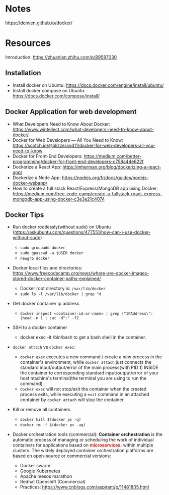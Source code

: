 # Notes

https://denven.github.io/docker/

# Resources

Introduction: https://zhuanlan.zhihu.com/p/89587030

## Installation

- Install docker on Ubuntu: https://docs.docker.com/engine/install/ubuntu/
- Install docker compose on Ubuntu: https://docs.docker.com/compose/install/

## Docker Application for web development

- What Developers Need to Know About Docker: https://www.wintellect.com/what-developers-need-to-know-about-docker/
- Docker for Web Developers — All You Need to Know: https://scotch.io/@blizzerand11/docker-for-web-developers-all-you-need-to-know
- Docker for Front-End Developers: https://medium.com/better-programming/docker-for-front-end-developers-c758a44e622f
- Dockerize a React App: https://mherman.org/blog/dockerizing-a-react-app/
- Dockerize a Node App: https://nodejs.org/fr/docs/guides/nodejs-docker-webapp/
- How to create a full stack React/Express/MongoDB app using Docker: https://medium.com/free-code-camp/create-a-fullstack-react-express-mongodb-app-using-docker-c3e3e21c4074

## Docker Tips
- Run docker rootlessly(without sudo) on Ubuntu (https://askubuntu.com/questions/477551/how-can-i-use-docker-without-sudo)
  - `sudo groupadd docker`
  - `sudo gpasswd -a $USER docker`
  - `newgrp docker`

- Docker local files and directories: https://www.freecodecamp.org/news/where-are-docker-images-stored-docker-container-paths-explained/
  - Docker root directory is: `/var/lib/docker`
  - `sudo ls -l /var/lib/docker | grep ^d`

- Get docker container ip address
  - `docker inspect <container-id-or-name> | grep \"IPAddress\": |head -n 1 | cut -d":" -f2`
- SSH to a docker container
  - docker exec -it <container-id-or-name> /bin/bash to get a bash shell in the container.
- `docker attach` vs `docker exec`:
  - `docker exec` executes a new command / create a new process in the container's environment, while `docker attach` just connects the standard input/output/error of the main process(with PID 1) INSIDE the container to corresponding standard input/output/error of your host machine's terminal(the terminal you are using to run the command).
  - `docker exec` will not stop/exit the container when the created process exits, while executing a `exit` command in an attached container by `docker attach` will stop the container.

- Kill or remove all containers
  - `docker kill $(docker ps -q)`
  - `docker rm -f $(docker ps -aq)`

- Docker orchestration tools (commercial): **Container orchestration** is the automatic process of managing or scheduling the work of individual containers for applications based on <span style="color:red">**microservices.**</span> within multiple clusters. The widely deployed container orchestration platforms are based on open-source or commercial versions:
  - Docker swarm
  - Google Kubernetes
  - Apache mesos marathon
  - Redhat Openshift (Commercial)
  - Practices: https://www.cnblogs.com/aspirant/p/11481805.html
